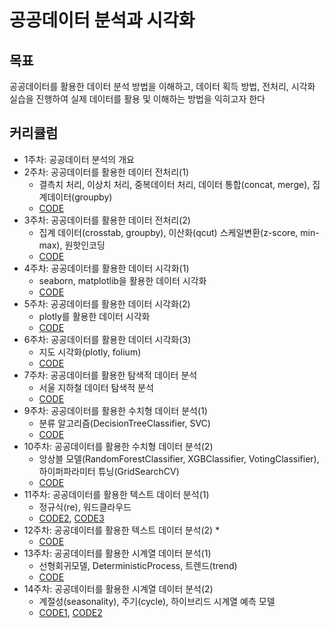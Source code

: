 # 공공데이터 분석과 시각화

## 목표
공공데이터를 활용한 데이터 분석 방법을 이해하고, 데이터 획득 방법, 전처리, 시각화 실습을 진행하여 실제 데이터를 활용 및 이해하는 방법을 익히고자 한다

## 커리큘럼
* 1주차: 공공데이터 분석의 개요
* 2주차: 공공데이터를 활용한 데이터 전처리(1) 
  * 결측치 처리, 이상치 처리, 중복데이터 처리, 데이터 통합(concat, merge), 집계데이터(groupby)
  * [CODE](https://github.com/zzhining/public_data_analysis/blob/main/w02_data_preprocessing.ipynb)
* 3주차: 공공데이터를 활용한 데이터 전처리(2) 
  * 집계 데이터(crosstab, groupby), 이산화(qcut) 스케일변환(z-score, min-max), 원핫인코딩
  * [CODE](https://github.com/zzhining/public_data_analysis/blob/main/w03_data_preprocessing.ipynb)
* 4주차: 공공데이터를 활용한 데이터 시각화(1) 
  * seaborn, matplotlib을 활용한 데이터 시각화
  * [CODE](https://github.com/zzhining/public_data_analysis/blob/main/w04_data_visualization.ipynb)
* 5주차: 공공데이터를 활용한 데이터 시각화(2) 
  * plotly를 활용한 데이터 시각화
  * [CODE](https://github.com/zzhining/public_data_analysis/blob/main/w05_data_visualization.ipynb)
* 6주차: 공공데이터를 활용한 데이터 시각화(3) 
  * 지도 시각화(plotly, folium)
  * [CODE](https://github.com/zzhining/public_data_analysis/blob/main/w06_map_data_visualization.ipynb)
* 7주차: 공공데이터를 활용한 탐색적 데이터 분석
  * 서울 지하철 데이터 탐색적 분석
  * [CODE](https://github.com/zzhining/public_data_analysis/blob/main/w07_seoul_subway_data_eda.ipynb)
* 9주차: 공공데이터를 활용한 수치형 데이터 분석(1)
  * 분류 알고리즘(DecisionTreeClassifier, SVC)
  * [CODE](https://github.com/zzhining/public_data_analysis/blob/main/w09_ml_basic_classifier.ipynb)
* 10주차: 공공데이터를 활용한 수치형 데이터 분석(2)
  * 앙상블 모델(RandomForestClassifier, XGBClassifier, VotingClassifier), 하이퍼파라미터 튜닝(GridSearchCV)
  * [CODE](https://github.com/zzhining/public_data_analysis/blob/main/w10_ml_basic_classifier.ipynb)
* 11주차: 공공데이터를 활용한 텍스트 데이터 분석(1) 
  * 정규식(re), 워드클라우드
  * [CODE2](https://github.com/zzhining/public_data_analysis/blob/main/w11_text_data_analysis_re.ipynb), [CODE3](https://github.com/zzhining/public_data_analysis/blob/main/w11_text_data_analysis_wordcloud.ipynb)
* 12주차: 공공데이터를 활용한 텍스트 데이터 분석(2) 
  * 
  * [CODE](http://)
* 13주차: 공공데이터를 활용한 시계열 데이터 분석(1) 
  * 선형회귀모델, DeterministicProcess, 트렌드(trend)
  * [CODE](https://github.com/zzhining/public_data_analysis/blob/main/w13_time_series_basic.ipynb) 
* 14주차: 공공데이터를 활용한 시계열 데이터 분석(2) 
  * 계절성(seasonality), 주기(cycle), 하이브리드 시계열 예측 모델
  * [CODE1](https://github.com/zzhining/public_data_analysis/blob/main/w14_time_series_data_analysis(1).ipynb), [CODE2](https://github.com/zzhining/public_data_analysis/blob/main/w14_time_series_data_analysis(2).ipynb)
